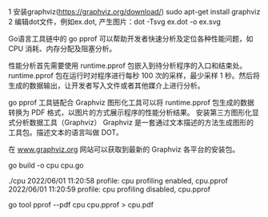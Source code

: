 1 安装graphviz(https://graphviz.org/download/)         sudo apt-get install graphviz
2 编辑dot文件，例如ex.dot, 产生图片：dot -Tsvg ex.dot -o ex.svg


Go语言工具链中的 go pprof 可以帮助开发者快速分析及定位各种性能问题，如 CPU 消耗、内存分配及阻塞分析。

性能分析首先需要使用 runtime.pprof 包嵌入到待分析程序的入口和结束处。runtime.pprof 包在运行时对程序进行每秒 100 次的采样，最少采样 1 秒。然后将生成的数据输出，让开发者写入文件或者其他媒介上进行分析。

go pprof 工具链配合 Graphviz 图形化工具可以将 runtime.pprof 包生成的数据转换为 PDF 格式，以图片的方式展示程序的性能分析结果。
安装第三方图形化显式分析数据工具（Graphviz）
Graphviz 是一套通过文本描述的方法生成图形的工具包。描述文本的语言叫做 DOT。

在 www.graphviz.org 网站可以获取到最新的 Graphviz 各平台的安装包。


go build -o cpu cpu.go        

./cpu
2022/06/01 11:20:58 profile: cpu profiling enabled, cpu.pprof
2022/06/01 11:20:59 profile: cpu profiling disabled, cpu.pprof

go tool pprof --pdf cpu cpu.pprof > cpu.pdf